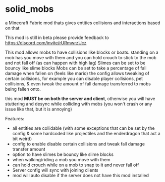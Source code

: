 # solid_mobs
a Minecraft Fabric mod thats gives entities collisions and interactions based on that

This mod is still in beta please provide feedback to https://discord.com/invite/rURmwrzUcz

This mod allows mobs to have collisions like blocks or boats.
standing on a mob has you move with them and you can hold crouch to stick to the mob and not fall off (as can happen with high lag)
Slimes can be set to be bouncy like slime blocks
Mobs can be set to take a percentage of fall damage when fallen on (feels like mario)
the config allows tweaking of certain collisions, for example you can disable player collisions, pet collisions, & even tweak the amount of fall damage transferred to mobs being fallen onto.

this mod **MUST be on both the server and client**, otherwise you will have stuttering and desync while colliding with mobs (you won't crash or any issue like that, but it is annoying)

Features:
- all entities are collidable (with some exceptions that can be set by the config & some hardcoded like projectiles and the enderdragon that act a bit weird)
- config to enable disable certain collisions and tweak fall damage transfer amount
- option to have slimes be bouncy like slime blocks
- when walking/riding a mob you move with them
- can hold crouch while on a mob to snap to it and never fall off
- Server config will sync with joining clients
- mod will auto disable if the server does not have this mod installed
